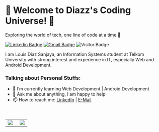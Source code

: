 # 🎉 Welcome to Diazz's Coding Universe! 🌌
Exploring the world of tech, one line of code at a time 🚀

[![Linkedin Badge](https://img.shields.io/badge/-LinkedIn-blue?logo=Linkedin&logoColor=white&link=https://www.linkedin.com/in/diazsnjaya/)](https://www.linkedin.com/in/diazsnjaya/) 
[![Gmail Badge](https://img.shields.io/badge/-Gmail-red?logo=Gmail&logoColor=white&link=mailto:louisdiaz2003@gmail.com)](mailto:louisdiaz2003@gmail.com)
![Visitor Badge](https://visitor-badge.laobi.icu/badge?page_id=Dipengg.Dipengg)

I am Louis Diaz Sanjaya, an Information Systems student at Telkom University with strong interest and experience in IT, especially Web and Android Development.

### Talking about Personal Stuffs:

- 🌱 I’m currently learning Web Development | Android Development 
- 💬 Ask me about anything, I am happy to help
- 📫 How to reach me: [LinkedIn](https://www.linkedin.com/in/diazsnjaya/) | [E-Mail](mailto:louisdiaz2003@gmail.com)

&nbsp;

<table>
  <tr>
    <td align="left">
      <a href="https://github.com/Dipengg">
        <img align="left" src="https://github-readme-stats.vercel.app/api?username=Dipengg&show_icons=true&theme=react&border_color=61dafb&hide_border=true" />
      </a>
    </td>
    <td align="right">
      <a href="https://github.com/Dipengg">
        <img align="right" src="https://github-readme-stats.vercel.app/api/top-langs/?username=Dipengg&title_color=61dafb&text_color=ffffff&icon_color=61dafb&bg_color=20232a&langs_count=8&layout=compact&border_color=61dafb&hide_border=true" />
      </a>
    </td>
  </tr>
</table>
